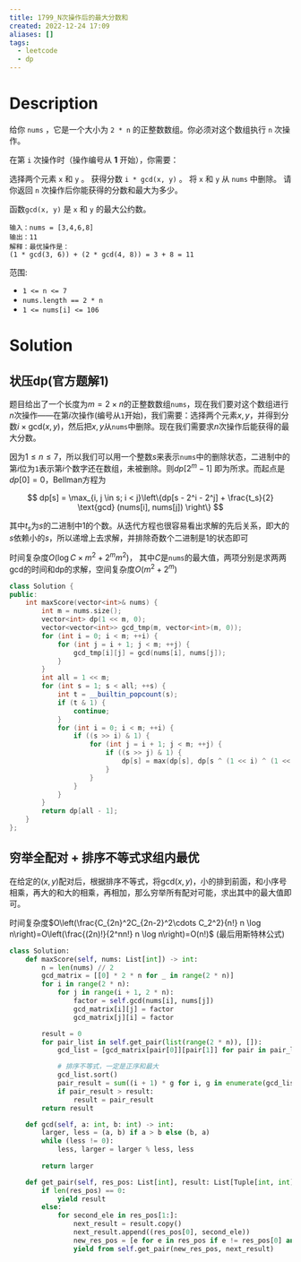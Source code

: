 ```yaml
---
title: 1799_N次操作后的最大分数和
created: 2022-12-24 17:09
aliases: []
tags:
  - leetcode 
  - dp
---
```


# Description

给你 `nums` ，它是一个大小为 `2 * n` 的正整数数组。你必须对这个数组执行 `n` 次操作。

在第 `i` 次操作时（操作编号从 **1** 开始），你需要：

选择两个元素 `x` 和 `y` 。
获得分数 `i * gcd(x, y)` 。
将 `x` 和 `y` 从 `nums` 中删除。
请你返回 `n` 次操作后你能获得的分数和最大为多少。

函数`gcd(x, y)` 是 `x` 和 `y` 的最大公约数。


```
输入：nums = [3,4,6,8]
输出：11
解释：最优操作是：
(1 * gcd(3, 6)) + (2 * gcd(4, 8)) = 3 + 8 = 11
```

范围: 
-   `1 <= n <= 7`
-   `nums.length == 2 * n`
-   `1 <= nums[i] <= 106`

# Solution

## 状压dp(官方题解1)

题目给出了一个长度为$m = 2 \times n$的正整数数组`nums`，现在我们要对这个数组进行$n$次操作——在第$i$次操作(编号从`1`开始)，我们需要：选择两个元素$x, y$，并得到分数$i \times \text{gcd}(x,y)$，然后把$x, y$从`nums`中删除。现在我们需要求$n$次操作后能获得的最大分数。

因为$1 \leq n \leq 7$，所以我们可以用一个整数$s$来表示`nums`中的删除状态，二进制中的第$i$位为`1`表示第$i$个数字还在数组，未被删除。则$dp[2^m-1]$ 即为所求。而起点是$dp[0] = 0$，Bellman方程为

$$ dp[s] = \max_{i, j \in s; i < j}\left\{dp[s - 2^i - 2^j] + \frac{t_s}{2} \text{gcd} (nums[i], nums[j]) \right\} $$

其中$t_s$为$s$的二进制中$1$的个数。从迭代方程也很容易看出求解的先后关系，即大的$s$依赖小的$s$，所以递增上去求解，并排除奇数个二进制是1的状态即可

时间复杂度$O(\log C \times m^2 + 2^m m^2)$， 其中$C$是`nums`的最大值，两项分别是求两两gcd的时间和dp的求解，空间复杂度$O(m^2 + 2^m)$

```cpp
class Solution {
public:
    int maxScore(vector<int>& nums) {
        int m = nums.size();
        vector<int> dp(1 << m, 0);
        vector<vector<int>> gcd_tmp(m, vector<int>(m, 0));
        for (int i = 0; i < m; ++i) {
            for (int j = i + 1; j < m; ++j) {
                gcd_tmp[i][j] = gcd(nums[i], nums[j]);
            }
        }
        int all = 1 << m;
        for (int s = 1; s < all; ++s) {
            int t = __builtin_popcount(s);
            if (t & 1) {
                continue;
            }
            for (int i = 0; i < m; ++i) {
                if ((s >> i) & 1) {
                    for (int j = i + 1; j < m; ++j) {
                        if ((s >> j) & 1) {
                            dp[s] = max(dp[s], dp[s ^ (1 << i) ^ (1 << j)] + t / 2 * gcd_tmp[i][j]);
                        }
                    }
                }
            }
        }
        return dp[all - 1];
    }
};
```

## 穷举全配对 + 排序不等式求组内最优

在给定的$(x,y)$配对后，根据排序不等式，将$\text{gcd}(x, y)$，小的排到前面，和小序号相乘，再大的和大的相乘，再相加，那么穷举所有配对可能，求出其中的最大值即可。

时间复杂度$O\left(\frac{C_{2n}^2C_{2n-2}^2\cdots C_2^2}{n!}  n \log n\right)=O\left(\frac{(2n)!}{2^nn!}  n \log n\right)=O(n!)$  (最后用斯特林公式)

```python
class Solution:
    def maxScore(self, nums: List[int]) -> int:
        n = len(nums) // 2
        gcd_matrix = [[0] * 2 * n for _ in range(2 * n)]
        for i in range(2 * n):
            for j in range(i + 1, 2 * n):
                factor = self.gcd(nums[i], nums[j])
                gcd_matrix[i][j] = factor
                gcd_matrix[j][i] = factor

        result = 0
        for pair_list in self.get_pair(list(range(2 * n)), []):
            gcd_list = [gcd_matrix[pair[0]][pair[1]] for pair in pair_list]

            # 排序不等式，一定是正序和最大
            gcd_list.sort()
            pair_result = sum((i + 1) * g for i, g in enumerate(gcd_list))
            if pair_result > result:
                result = pair_result
        return result

    def gcd(self, a: int, b: int) -> int:
        larger, less = (a, b) if a > b else (b, a)
        while (less != 0):
            less, larger = larger % less, less
        
        return larger

    def get_pair(self, res_pos: List[int], result: List[Tuple[int, int]]) -> List[Tuple[int, int]]:
        if len(res_pos) == 0:
            yield result
        else:
            for second_ele in res_pos[1:]:
                next_result = result.copy()
                next_result.append((res_pos[0], second_ele))
                new_res_pos = [e for e in res_pos if e != res_pos[0] and e != second_ele]
                yield from self.get_pair(new_res_pos, next_result)
```
